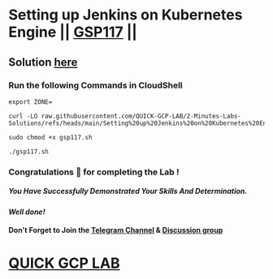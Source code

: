 # Setting up Jenkins on Kubernetes Engine || [GSP117](https://www.cloudskillsboost.google/focuses/1776?parent=catalog) ||

## Solution [here](https://youtu.be/LnpA8NdNubE)

### Run the following Commands in CloudShell

```
export ZONE=
```
```
curl -LO raw.githubusercontent.com/QUICK-GCP-LAB/2-Minutes-Labs-Solutions/refs/heads/main/Setting%20up%20Jenkins%20on%20Kubernetes%20Engine/gsp117.sh

sudo chmod +x gsp117.sh

./gsp117.sh
```

### Congratulations 🎉 for completing the Lab !

##### *You Have Successfully Demonstrated Your Skills And Determination.*

#### *Well done!*

#### Don't Forget to Join the [Telegram Channel](https://t.me/quickgcplab) & [Discussion group](https://t.me/quickgcplabchats)

# [QUICK GCP LAB](https://www.youtube.com/@quickgcplab)
